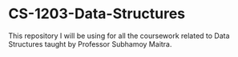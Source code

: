 # CS-1203-Data-Structures
This repository I will be using for all the coursework related to Data Structures taught by Professor Subhamoy Maitra. 
